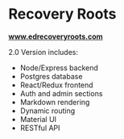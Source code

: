 # Recovery Roots
__www.edrecoveryroots.com__

2.0 Version includes:
- Node/Express backend
- Postgres database
- React/Redux frontend
- Auth and admin sections
- Markdown rendering
- Dynamic routing
- Material UI
- RESTful API